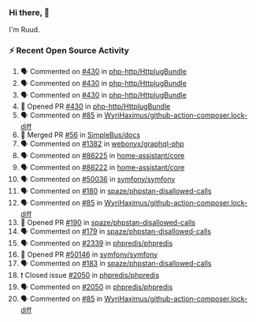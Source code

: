 ### Hi there, 👋

I'm Ruud.
 
### :zap: Recent Open Source Activity

<!--START_SECTION:activity-->
1. 🗣 Commented on [#430](https://github.com/php-http/HttplugBundle/issues/430) in [php-http/HttplugBundle](https://github.com/php-http/HttplugBundle)
2. 🗣 Commented on [#430](https://github.com/php-http/HttplugBundle/issues/430) in [php-http/HttplugBundle](https://github.com/php-http/HttplugBundle)
3. 🗣 Commented on [#430](https://github.com/php-http/HttplugBundle/issues/430) in [php-http/HttplugBundle](https://github.com/php-http/HttplugBundle)
4. 💪 Opened PR [#430](https://github.com/php-http/HttplugBundle/pull/430) in [php-http/HttplugBundle](https://github.com/php-http/HttplugBundle)
5. 🗣 Commented on [#85](https://github.com/WyriHaximus/github-action-composer.lock-diff/issues/85) in [WyriHaximus/github-action-composer.lock-diff](https://github.com/WyriHaximus/github-action-composer.lock-diff)
6. 🎉 Merged PR [#56](https://github.com/SimpleBus/docs/pull/56) in [SimpleBus/docs](https://github.com/SimpleBus/docs)
7. 🗣 Commented on [#1382](https://github.com/webonyx/graphql-php/issues/1382) in [webonyx/graphql-php](https://github.com/webonyx/graphql-php)
8. 🗣 Commented on [#86225](https://github.com/home-assistant/core/issues/86225) in [home-assistant/core](https://github.com/home-assistant/core)
9. 🗣 Commented on [#86222](https://github.com/home-assistant/core/issues/86222) in [home-assistant/core](https://github.com/home-assistant/core)
10. 🗣 Commented on [#50036](https://github.com/symfony/symfony/issues/50036) in [symfony/symfony](https://github.com/symfony/symfony)
11. 🗣 Commented on [#180](https://github.com/spaze/phpstan-disallowed-calls/issues/180) in [spaze/phpstan-disallowed-calls](https://github.com/spaze/phpstan-disallowed-calls)
12. 🗣 Commented on [#85](https://github.com/WyriHaximus/github-action-composer.lock-diff/issues/85) in [WyriHaximus/github-action-composer.lock-diff](https://github.com/WyriHaximus/github-action-composer.lock-diff)
13. 💪 Opened PR [#190](https://github.com/spaze/phpstan-disallowed-calls/pull/190) in [spaze/phpstan-disallowed-calls](https://github.com/spaze/phpstan-disallowed-calls)
14. 🗣 Commented on [#179](https://github.com/spaze/phpstan-disallowed-calls/issues/179) in [spaze/phpstan-disallowed-calls](https://github.com/spaze/phpstan-disallowed-calls)
15. 🗣 Commented on [#2339](https://github.com/phpredis/phpredis/issues/2339) in [phpredis/phpredis](https://github.com/phpredis/phpredis)
16. 💪 Opened PR [#50146](https://github.com/symfony/symfony/pull/50146) in [symfony/symfony](https://github.com/symfony/symfony)
17. 🗣 Commented on [#183](https://github.com/spaze/phpstan-disallowed-calls/issues/183) in [spaze/phpstan-disallowed-calls](https://github.com/spaze/phpstan-disallowed-calls)
18. ❗️ Closed issue [#2050](https://github.com/phpredis/phpredis/issues/2050) in [phpredis/phpredis](https://github.com/phpredis/phpredis)
19. 🗣 Commented on [#2050](https://github.com/phpredis/phpredis/issues/2050) in [phpredis/phpredis](https://github.com/phpredis/phpredis)
20. 🗣 Commented on [#85](https://github.com/WyriHaximus/github-action-composer.lock-diff/issues/85) in [WyriHaximus/github-action-composer.lock-diff](https://github.com/WyriHaximus/github-action-composer.lock-diff)
<!--END_SECTION:activity-->
